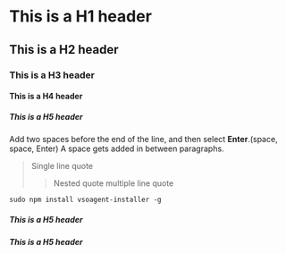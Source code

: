 # This is a H1 header
## This is a H2 header
### This is a H3 header
#### This is a H4 header
##### This is a H5 header

Add two spaces before the end of the line, and then select **Enter**.(space, space, Enter)
A space gets added in between paragraphs.

> Single line quote
>> Nested quote
>> multiple line
>> quote

```
sudo npm install vsoagent-installer -g  
```

##### This is a H5 header
##### This is a H5 header